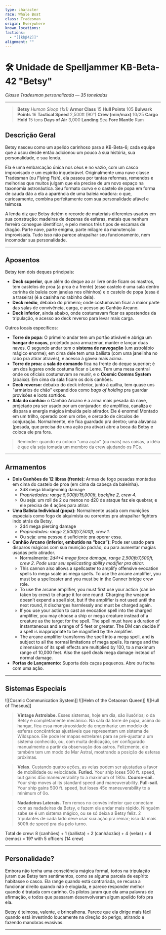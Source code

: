 ```yaml
---
type: character
race: Whale Boat
class: Tradesman
origin: Everywhere
known_locations: 
factions:
  - "[[kbβ42]]"
alignment: ""
---
```

# 🛠️ Unidade de Spelljammer KB-Beta-42 "Betsy"

_Classe Tradesman personalizada — 35 toneladas_

---

>**Betsy**
_Human Sloop (1x1)_
**Armor Class** 15
**Hull Points** 105
**Bulwark Points** 16
**Tactical Speed** 2,500ft (90°)
**Crew (min/max)** 10/25
**Cargo Hold** 15 tons
**Days of Air** 3,000
**Landing** Sea
**Fore Mantle** Ram

## Descrição Geral 
Betsy nasceu como um apelido carinhoso para a KB-Beta-6; cada equipe que a usou desde então adicionou um pouco à sua história, sua personalidade, e sua lenda. 

Ela é uma embarcação única nos céus e no vazio, com um casco improvisado e um espírito inquebrável. Originalmente uma nave classe Tradesman (ou Flying Fish), ela passou por tantas reformas, remendos e melhorias que muitos julgam que ela precise de um novo espaço na taxonomia astronáutica. Seu formato curvo e o castelo de popa em forma de cauda dão a ela a aparência de uma baleia voadora: o que, curiosamente, combina perfeitamente com sua personalidade afável e teimosa.

A lenda diz que Betsy detém o recorde de materiais diferentes usados em sua construção: madeiras de dezenas de esferas, metais que nenhum ferreiro consegue identificar, e pelo menos três tipos de escamas de dragão. Parte nave, parte enigma, parte milagre da manutenção improvisada. Tudo isso não parece atrapalhar seu funcionamento, nem incomodar sua personalidade. 

---
## Aposentos

Betsy tem dois deques principais:
- **Deck superior**, que além do deque ao ar livre onde ficam os mastros, tem castelos de proa (a proa é a frente) (esse castelo é uma sala dentro carinha de baleia com janelas nos olhinhos) e o castelo de popa (essa é a traseira) (é a casinha no rabinho dela). 
- **Deck médio**, debaixo do primeiro; onde costumavam ficar a maior parte das salas de convivência, carga, e acesso ao Canhão Arcano. 
- **Deck inferior**, ainda abaixo, onde costumavam ficar os apostendos da tripulação, e acesso ao deck reverso para levar mais carga. 

Outros locais específicos:
- **Torre de popa**: O primeiro andar tem um portão ativável e abriga um **hangar de caças**, projetado para armazenar, manter e lançar duas naves. O segundo andar tem o **sistema de navegação** (um astrolábio mágico enorme); em cima dele tem uma ballista (com uma janelinha no rabo pra atirar através), e acesso à gávea mais acima. 
- **Torre de proa:** a **sala de comando** fica na frente do deque superior; é um dos lugares onde costuma ficar o Leme. Tem uma mesa central onde os oficiais costumavam se reunir, e o **Cosmic Comms System** (abaixo). Em cima da sala ficam os dois canhões.
- **Deck reverso:** debaixo do deck inferior, junto à quilha, tem quase uns "armários de chão" expandidos como _bags of holding_ pra guardar provisões e loots sortidos. 
- **Sala do canhão:** o Canhão Arcano é a arma mais pesada da nave, projetado pra ser usado por um conjurador: ele amplifica, canaliza e dispara a energia mágica imbuída pelo atirador. Ele é enorme! Montado em um trilho, operado com um orbe, e cercado de círculos de conjuração. Normalmente, ele fica guardado pra dentro; uma alavanca (pesada, que precisa de uma ação pra ativar) abre a boca da Betsy e coloca ele pra fora. 
> Reminder: quando eu coloco "uma ação" (ou mais) nas coisas, a idéia é que ela seja tomada um membro da crew ajudando os PCs.

----
## Armamentos

- **Dois Canhões de 12 libras (frente):** Armas de fogo pesadas montadas em cima do castelo de proa (em cima da cabeça da baleinha). 
	- 3d8 mega bludgeoning damage
	- *Propriedades: range 5,000ft/15,000ft, backfire 2, crew 4.* 
	- Ou seja: um roll de 2 ou menos no d20 de ataque faz ele quebrar, e ele precisa de 4 ações para atirar. 
- **Uma Balista Individual (popa):** Normalmente usada com munições especiais como fogo de alquimista ou correntes pra atrapalhar fighters indo atrás da Betsy. 
	- 2d4 mega piercing damage
	- *Propriedades: range 2,500ft/7,500ft, crew 1.*
	- Ou seja: uma pessoa é suficiente pra operar essa. 
- **Canhão Arcano (inferior, embutido na “boca”):** Pode ser usado para disparos mágicos com sua munição padrão, ou para aumentar magias usadas pelo atirador.
	- Normalmente: *2d4+4 mega force damage, range 2,500ft/7,500ft, crew 2. Pode usar seu spellcasting ability modifier pra atirar.* 
	- This cannon also allows a spellcaster to amplify offensive evocation spells to mega scale as mega spells. To use the arcane amplifier, you must be a spellcaster and you must be in the Gunner bridge crew role.
	- To use the arcane amplifier, you must first use your action (can be taken by crew) to charge it for one round. Charging the weapon doesn’t expend a spell slot, but if the amplifier is not used until the next round, it discharges harmlessly and must be charged again.
	- If you use your action to cast an evocation spell into the charged amplifier, you may choose a ship or mega creature instead of a creature as the target for the spell. The spell must have a duration of instantaneous  and a range of 5 feet or greater. The DM can decide if a spell is inappropriate to be magnified by the amplifier.
	- The arcane amplifier transforms the spell into a mega spell, and is subject to all the normal limitations of mega spells. Its range and the dimensions of its spell effects are multiplied by 100, to a maximum range of 10,000 feet. Also the spell deals mega damage instead of normal damage.
- **Portas de Lançamento:** Suporta dois caças pequenos. Abre ou fecha com uma ação. 

---
## Sistemas Especiais

![[Cosmic Communication System]]
![[Helm of the Cetacean Queen]]
![[Hull of Theseus]]

>**Vintage Astrolabe.**
Esses sistemas, hoje em dia, são ilusórios; o da Betsy é completamente mecânico. Na sala da torre de popa, acima do hangar, fica essa monstruosidade da engenharia: um modelo de esferas concêntricas ajustáveis que representam um sistema de Wildspace. Ele pode ler mapas estrelares para se pré-ajustar a um sistema conhecido, ou, com muita dedicação, ser configurado manualmente a partir da observação dos astros. 
Felizmente, ele também tem um modo de Mar Astral, mostrando a posição de esferas próximas.

>**Velas.**
Custando quatro ações, as velas podem ser ajustadas a favor de mobilidade ou velocidade.
**Furled.** Your ship loses 500 ft. speed, but gains 45o maneuverability to a maximum of 180o.
**Course-sail.** Your ship moves at its standard speed and maneuverability.
**Full-sail.** Your ship gains 500 ft. speed, but loses 45o maneuverability to a minimum of 0o.

>**Nadadeiras Laterais.**
Tem remos no convés inferior que conectam com as nadadeiras da Betsy, e fazem ela andar mais rápido. Ninguém sabe se é um sistema mágico, ou se só deixa a Betsy feliz. 2 tripulantes de cada lado deve usar sua ação pra remar; isso dá mais 500ft de speed pra ela pelo turno. 

Total de crew: 8 (canhões) + 1 (ballista) + 2 (canhãozão) + 4 (velas) + 4 (remos) = 19? 
with 5 officers (14 crew)

---

## Personalidade?
Embora não tenha uma consciência mágica formal, todos na tripulação juram que Betsy tem sentimentos, como se alguma parcela de espírito habitasse o casco. Ela range quando está contrariada, se recusa a funcionar direito quando não é elogiada, e parece responder melhor quando é tratada com carinho. Os pilotos juram que ela ama palavras de afirmação, e todos que passaram desenvolveram algum apelido fofo pra ela. 

Betsy é teimosa, valente, e brincalhona. Parece que ela dirige mais fácil quando está investindo loucamente na direção do perigo, atirando e fazendo manobras evasivas. 

---
